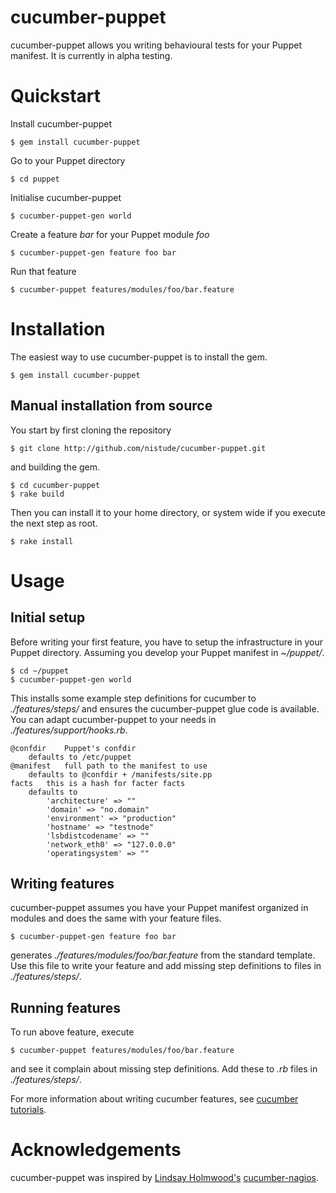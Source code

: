 # cucumber-puppet

cucumber-puppet allows you writing behavioural tests for your Puppet manifest.
It is currently in alpha testing.

# Quickstart

Install cucumber-puppet

	$ gem install cucumber-puppet

Go to your Puppet directory

	$ cd puppet

Initialise cucumber-puppet

	$ cucumber-puppet-gen world

Create a feature *bar* for your Puppet module *foo*

	$ cucumber-puppet-gen feature foo bar

Run that feature

	$ cucumber-puppet features/modules/foo/bar.feature

# Installation

The easiest way to use cucumber-puppet is to install the gem.

	$ gem install cucumber-puppet

## Manual installation from source

You start by first cloning the repository

	$ git clone http://github.com/nistude/cucumber-puppet.git

and building the gem.

	$ cd cucumber-puppet
	$ rake build

Then you can install it to your home directory, or system wide if you execute
the next step as root.

	$ rake install

# Usage

## Initial setup

Before writing your first feature, you have to setup the infrastructure in
your Puppet directory. Assuming you develop your Puppet manifest in *~/puppet/*.

	$ cd ~/puppet
	$ cucumber-puppet-gen world

This installs some example step definitions for cucumber to *./features/steps/*
and ensures the cucumber-puppet glue code is available. You can adapt
cucumber-puppet to your needs in *./features/support/hooks.rb*.

    @confdir	Puppet's confdir
		defaults to /etc/puppet
    @manifest	full path to the manifest to use
		defaults to @confdir + /manifests/site.pp
    facts	this is a hash for facter facts
		defaults to
			'architecture' => ""
			'domain' => "no.domain"
			'environment' => "production"
			'hostname' => "testnode"
			'lsbdistcodename' => ""
			'network_eth0' => "127.0.0.0"
			'operatingsystem' => ""

## Writing features

cucumber-puppet assumes you have your Puppet manifest organized in modules and
does the same with your feature files.

	$ cucumber-puppet-gen feature foo bar

generates *./features/modules/foo/bar.feature* from the standard template. Use
this file to write your feature and add missing step definitions to files in
*./features/steps/*.

## Running features

To run above feature, execute

	$ cucumber-puppet features/modules/foo/bar.feature

and see it complain about missing step definitions. Add these to *.rb* files in
*./features/steps/*.

For more information about writing cucumber features, see
[cucumber tutorials](http://wiki.github.com/aslakhellesoy/cucumber/tutorials-and-related-blog-posts).

# Acknowledgements

cucumber-puppet was inspired by
[Lindsay Holmwood's](http://holmwood.id.au/~lindsay/)
[cucumber-nagios](http://auxesis.github.com/cucumber-nagios/).
